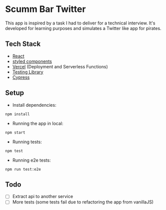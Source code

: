 # Scumm Bar Twitter

This app is inspired by a task I had to deliver for a technical interview.
It's developed for learning purposes and simulates a Twitter like app for pirates.

<h2>Tech Stack</h2>

- [React](https://es.reactjs.org)
- [styled components](https://styled-components.com)
- [Vercel](https://vercel.com) (Deployment and Serverless Functions)
- [Testing Library](https://testing-library.com)
- [Cypress](https://www.cypress.io)

<h2>Setup</h2>

- Install dependencies:

```shell
npm install
```

- Running the app in local:

```shell
npm start
```

- Running tests:

```shell
npm test
```

- Running e2e tests:

```shell
npm run test:e2e
```

<h2>Todo </h2>

- [ ] Extract api to another service
- [ ] More tests (some tests fail due to refactoring the app from vanillaJS)
